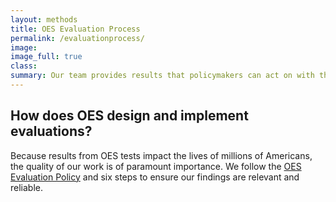```yaml
---
layout: methods
title: OES Evaluation Process
permalink: /evaluationprocess/
image:
image_full: true
class:
summary: Our team provides results that policymakers can act on with the highest degree of confidence.
---
```

## How does OES design and implement evaluations?

Because results from OES tests impact the lives of millions of Americans, the quality of our work is of paramount importance. We follow the <a href="{{ '/assets/files/evaluationpolicy.pdf' | prepend: site.baseurl }}">OES Evaluation Policy</a> and six steps to ensure our findings are relevant and reliable.
